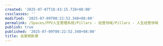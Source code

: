 ```yaml
---
created: '2025-07-07T18:43:15.728+08:00'
cssclasses: ''
modified: '2025-07-09T00:22:52.340+08:00'
permalink: /Spaces/PPV人生管理系统/Pillars - 经营领域/Pillars - 人生经营领域/运动/增肌减脂计划/力量训练动作库/击掌俯卧撑.md
publish: true
published: '2025-07-09T00:22:52.340+08:00'
title: 击掌俯卧撑
---
```

